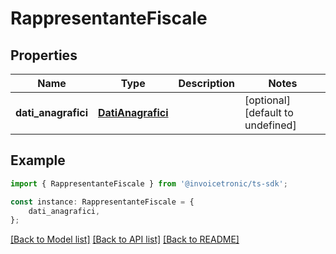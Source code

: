 # RappresentanteFiscale


## Properties

Name | Type | Description | Notes
------------ | ------------- | ------------- | -------------
**dati_anagrafici** | [**DatiAnagrafici**](DatiAnagrafici.md) |  | [optional] [default to undefined]

## Example

```typescript
import { RappresentanteFiscale } from '@invoicetronic/ts-sdk';

const instance: RappresentanteFiscale = {
    dati_anagrafici,
};
```

[[Back to Model list]](../README.md#documentation-for-models) [[Back to API list]](../README.md#documentation-for-api-endpoints) [[Back to README]](../README.md)

